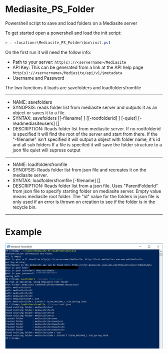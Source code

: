 # Mediasite_PS_Folder
Powershell script to save and load folders on a Mediasite server

To get started open a powershell and load the init script:
```powershell
> . <location>\Mediasite_PS_Folder\bin\init.ps1 
```

On the first run it will need the follow info:
+ Path to your server: ```http(s)://<servername>/Mediasite```
+ API Key:  This can be generated from a link at the API help page ```http(s)://<servername>/Mediasite/api/v1/$metadata```
+ Username and Password  

The two functions it loads are savefolders and loadfoldersfromfile

---

- NAME: savefolders
- SYNOPSIS: reads folder list from mediasite server and outputs it as an object or saves it to a file.
- SYNTAX: savefolders [[-filename] <String>] [[-rootfolderid] <String>] [-quiet] [-readmediasiteusers] [<CommonParameters>]
- DESCRIPTION: 
    Reads folder list from mediasite server.
    If no rootfolderid is specified it will find the root of the server and start from there.
    If the "-filename" isn't specified it will output a object with folder name, it's id and all sub folders
    If a file is specifed it will save the folder structure to a json file
    quiet will supress output

---

- NAME: loadfoldersfromfile
- SYNOPSIS: Reads folder list from json file and recreates it on the mediasite server.
- SYNTAX: loadfoldersfromfile [-filename] <String> [<CommonParameters>]
- DESCRIPTION:
    Reads folder list from a json file.
    Uses "ParentFolderId" from json file to specify starting folder on mediasite server.  Empty value means mediasite
    root folder.
    The "id" value for the folders in json file is only used if an error is thrown on creation to see if the folder is
    in the recycle bin.

---
# Example
![Example](/docs/images/folder_dump_example.JPG)
